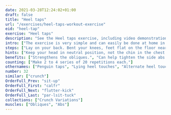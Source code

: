 ```yaml
---
date: 2021-03-28T12:24:02+01:00
draft: false
title: "Heel taps"
url: "/exercises/heel-taps-workout-exercise"
eid: "heel-tap"
exercise: "Heel taps"
description: "See the Heel taps exercise, including video demonstration, instructions on how-to perform, benefits, activated body parts and related exercises."
intro: ["The exercise is very simple and can easily be done at home in a carpet. A few reps are accessible to any one, while longer reps make the exercise very effective on the abs and obliques."]
steps: ["Lay on your back. Bent your knees, feet flat on the floor near the glutes.", "Lift your shoulders off the ground and touch the right heel with the right hand.", "This is one repetition.", "Keeping the shoulders off the ground, touch the left heel with the left hand.", "This is the second repetition."]
hints: ["Keep your head in neutral position, not the chin in the chest."]
benefits: ["Strengthens the obliques.", "Can help tighten the side abs.", "Highly focused on Abs and Obliques, no other muscles involved."]
counting: ["Make 2 to 4 series of 20 repetitions each."]
othernames: ["Penguin taps", "Lying heel touches", "Alternate heel touches"]
number: 32
similar: ["crunch"]
OrderFull_Prev: "sit-up"
OrderFull_First: "calfr"
OrderFull_Next: "flutter-kick"
OrderFull_Last: "par-lsit-tuck"
collections: ["Crunch Variations"]
muscles: ["Obliques", "Abs"]
---
```

